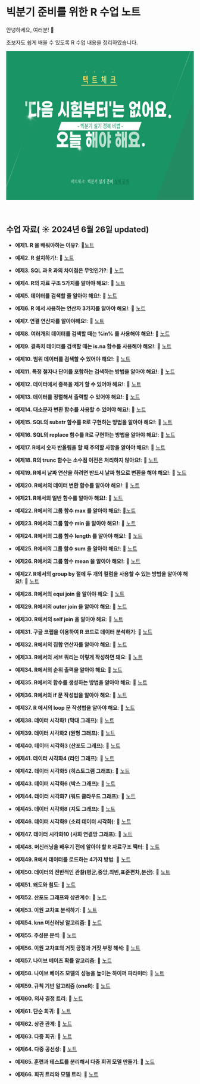 # 빅분기 준비를 위한 R 수업 노트

안녕하세요, 여러분!  🌟

초보자도 쉽게 배울 수 있도록 R 수업 내용을 정리하였습니다.

<img src="https://github.com/oracleyu01/R_class/blob/main/R%20%EC%88%98%EC%97%852.png" width="600" height="400">

&nbsp;

## 수업 자료( ☀️ 2024년 6월 26일 updated)


- **예제1. R 을 배워야하는 이유?**:  📄[노트](https://www.notion.so/1-R-65b6574c8e3f4415be522f9f3a62b490)
  &nbsp;
  
- **예제2. R 설치하기!**: 📄 [노트](https://www.notion.so/2-R-0902223d3ce24f4fa69599071eeb0790?pvs=21)

- **예제3. SQL 과 R 과의 차이점은 무엇인가?**: 📄 [노트](https://www.notion.so/3-SQL-R-2932505546754702b45d9e0758aeb7c0?pvs=21)

- **예제4. R의 자료 구조 5가지를 알아야 해요!**: 📄 [노트](https://www.notion.so/4-R-5-5774f9e8ad8e4ccfa142953ce336cb9f?pvs=21)

- **예제5. 데이터를 검색할 줄 알아야 해요!**: 📄 [노트](https://www.notion.so/5-8d4137ebdbb844738a07868c3e0999da?pvs=21)

- **예제6. R 에서 사용하는 연산자 3가지를 알아야 해요!**: 📄 [노트](https://www.notion.so/6-R-3-5a18eef7da4a4184aba15fc1c3bee05c?pvs=21)

- **예제7. 연결 연산자를 알아야해요!**: 📄 [노트](https://www.notion.so/7-89c0cf5ccdc4411d82f28d04d4f9da71?pvs=21)

- **예제8. 여러개의 데이터를 검색할 때는 %in% 를 사용해야 해요!**: 📄 [노트](https://www.notion.so/8-in-39b30da842df4d0da8a304ecd91d08b2?pvs=21)

- **예제9. 결측치 데이터를 검색할 때는 is.na 함수를 사용해야 해요!**: 📄 [노트](https://www.notion.so/9-is-na-9b135511bb9543e6a088ffbcca42e929?pvs=21)

- **예제10. 범위 데이터를 검색할 수 있어야 해요!**: 📄 [노트](https://www.notion.so/10-d5c222f47dc4488eab2619839cd40f05?pvs=21)

- **예제11. 특정 철자나 단어를 포함하는 검색하는 방법을 알아야 해요!**: 📄 [노트](https://www.notion.so/11-690e0206420e4dd9bcc23de57ec34281?pvs=21)
  
- **예제12. 데이터에서 중복을 제거 할 수 있어야 해요!**: 📄 [노트](https://www.notion.so/12-5500b49e54f04181ad9dbeb807f67bcf?pvs=21s)

- **예제13. 데이터를 정렬해서 출력할 수 있어야 해요!**: 📄 [노트](https://www.notion.so/13-5f5738d66abe44ae865df84a802ffb1d?pvs=21)

- **예제14. 대소문자 변환 함수를 사용할 수 있어야 해요!**: 📄 [노트](https://www.notion.so/14-d71298a74916465fbe8c509148251071?pvs=21)

- **예제15. SQL의 substr 함수를 R로 구현하는 방법을 알아야 해요!**: 📄 [노트](https://www.notion.so/15-SQL-substr-R-694e52a35fe048bc921588fb5dcd0987?pvs=21)

- **예제16. SQL의 replace 함수를 R로 구현하는 방법을 알아야 해요!**: 📄 [노트](https://www.notion.so/16-SQL-replace-R-e7964709a1714971b476db261d7d674c?pvs=21)

- **예제17. R에서 숫자 반올림을 할 때 주의할 사항을 알아야 해요!**: 📄 [노트](https://www.notion.so/17-R-48d8db1aec1347b592bba92bd5ca43b2?pvs=21)

- **예제18. R의 trunc 함수는 소수점 이전은 처리하지 않아요!**: 📄 [노트](https://www.notion.so/18-R-trunc-4d11779e332c45659f11f5d3d7f775ea?pvs=21)

- **예제19. R에서 날짜 연산을 하려면 반드시 날짜 형으로 변환을 해야 해요!**: 📄 [노트](https://www.notion.so/19-R-a30518c9973941a0a33c169dc3ce55a6?pvs=21)

- **예제20. R에서의 데이터 변환 함수를 알아야 해요!**: 📄 [노트](https://www.notion.so/20-R-c8803c0455a24e45b6bb1bbfd4c56b78?pvs=21)

- **예제21. R에서의 일반 함수를 알아야 해요!**: 📄 [노트](https://www.notion.so/21-R-59a4e1f6bd474be6a57b05d767ad7a83?pvs=21)

- **예제22. R에서의 그룹 함수 max 를 알아야 해요!**:  📄[노트](https://www.notion.so/22-R-max-a2689bacdaf845149c14a2bc192d6ce9?pvs=21)
  &nbsp;
  
- **예제23. R에서의 그룹 함수 min 을 알아야 해요!**: 📄 [노트](https://www.notion.so/23-R-min-fa125c5f544347eeb8f89a295493f6c4?pvs=21)

- **예제24. R에서의 그룹 함수 length 를 알아야 해요!**: 📄 [노트](https://www.notion.so/24-R-length-22e1364130fd420fa69e53a4e36b8f3e?pvs=21)

- **예제25. R에서의 그룹 함수 sum 을 알아야 해요!**: 📄 [노트](https://www.notion.so/25-R-sum-d6c1b78b45d040b296c85a328525db6d?pvs=21)

- **예제26. R에서의 그룹 함수 mean 을 알아야 해요!**: 📄 [노트](https://www.notion.so/26-R-mean-029ff01cb8664cf09575f08f3e43b06f)

- **예제27. R에서의 group by 절에 두 개의 컬럼을 사용할 수 있는 방법을 알아야 해요!**: 📄 [노트](https://www.notion.so/27-R-group-by-fb76fe1fba1847c69e5e2cf44f727245?pvs=21)

- **예제28. R에서의 equi join 을 알아야 해요**: 📄 [노트](https://www.notion.so/28-R-equi-join-6e7f8b3f03fa4839a2da323fcf952952?pvs=21)

- **예제29. R에서의 outer join 을 알아야 해요**: 📄 [노트](https://www.notion.so/29-R-outer-join-6dd104c7483846a7b4265ea5f9739501?pvs=21)

- **예제30. R에서의 self join 을 알아야 해요**: 📄 [노트](https://www.notion.so/30-R-self-join-e30aabc0f6674fc6b68d939355ebd7cf?pvs=21)

- **예제31. 구글 코랩을 이용하여 R 코드로 데이터 분석하기**: 📄 [노트](https://www.notion.so/31-R-b33df3184c284d39832c38c6492d374f?pvs=21)

- **예제32. R에서의 집합 연산자를 알아야 해요**: 📄 [노트](https://www.notion.so/32-R-4b075c47caa54d7f8946c89b6878736c?pvs=21)

- **예제33. R에서의 서브 쿼리는 이렇게 작성하면 돼요**: 📄 [노트](https://www.notion.so/33-R-a0eb9d40d2364063ab77e556aec27994?pvs=21)

- **예제34. R에서의 순위 출력을 알아야 해요**: 📄 [노트](https://www.notion.so/34-R-49120a3498ef414d8bee9c2fd1b0d729?pvs=21)

- **예제35. R에서의 함수를 생성하는 방법을 알아야 해요**: 📄 [노트](https://www.notion.so/35-R-35cf3ad9d093434fb7b4449fb68c472d?pvs=21)

- **예제36. R에서의 if 문 작성법을 알아야 해요**: 📄 [노트](https://www.notion.so/36-R-if-4059338331f241c2a33a6d3ca624e04d?pvs=21)

- **예제37. R 에서의 loop 문 작성법을 알아야 해요**: 📄 [노트](https://www.notion.so/37-R-loop-b65360b31c56419eaaec5edaaefe3801?pvs=21)

- **예제38. 데이터 시각화1 (막대 그래프)**: 📄 [노트](https://www.notion.so/38-1-81eda33acd3c496eb67233654c10d986?pvs=21)

- **예제39. 데이터 시각화2 (원형 그래프)**: 📄 [노트](https://www.notion.so/39-2-f099fd940d204cba9922437a40a11538?pvs=21)

- **예제40. 데이터 시각화3 (산포도 그래프)**: 📄 [노트](https://www.notion.so/40-3-9597945b9776446f838c3b37a38a5415?pvs=21)

- **예제41. 데이터 시각화4 (라인 그래프)**: 📄 [노트](https://www.notion.so/41-4-6784f36673c241bd95b53624698f2378?pvs=21)

- **예제42. 데이터 시각화5 (히스토그램 그래프)**: 📄 [노트](https://www.notion.so/42-5-9ab3b5a69ad140c596270fa4ab1b79eb?pvs=21)

- **예제43. 데이터 시각화6 (박스 그래프)**: 📄 [노트](https://www.notion.so/43-6-bc2bd773b8a94fcab9e4d9a21c458658?pvs=21)

- **예제44. 데이터 시각화7 (워드 클라우드 그래프)**: 📄 [노트](https://www.notion.so/44-7-ba25380cb2c240279bb7fa380dffd105?pvs=21)

- **예제45. 데이터 시각화8 (지도 그래프)**: 📄 [노트](https://www.notion.so/45-8-c031e902d361491e9e99eac25fc88e23?pvs=21)

- **예제46. 데이터 시각화9 (소리 데이터 시각화)**: 📄 [노트](https://www.notion.so/46-9-7d5b6dbabfb74704ad11858b37ad42a3?pvs=21)

- **예제47. 데이터 시각화10 (사회 연결망 그래프)**: 📄 [노트](https://www.notion.so/47-10-886f45e5e2044ab3811a009f4121dcbb?pvs=21)

- **예제48. 머신러닝을 배우기 전에 알아야 할 R 자료구조 팩터**: 📄 [노트](https://www.notion.so/48-R-0167145f194240bcae9a9c3a3df457de?pvs=21)

- **예제49. R에서 데이터를 로드하는 4가지 방법**: 📄 [노트](https://www.notion.so/49-R-4-654193f599db414c986c7e96e4812d3e?pvs=21)

- **예제50. 데이터의 전반적인 관찰(평균,중앙,최빈,표준편차,분산)**: 📄 [노트](https://www.notion.so/50-e1115ad907d042edb5414e32d9437704?pvs=21)

- **예제51. 왜도와 첨도**: 📄 [노트](https://www.notion.so/51-164697eee5844394bfa3fb579c997f33?pvs=21)

- **예제52. 산포도 그래프와 상관계수**: 📄 [노트](https://www.notion.so/52-21c310e4be684ec0bd949141131c3c47?pvs=21)

- **예제53. 이원 교차표 분석하기**: 📄 [노트](https://www.notion.so/53-13d0706a045f48b5a7cfe7a788bc3916?pvs=21)

- **예제54. knn 머신러닝 알고리즘**: 📄 [노트](https://www.notion.so/54-knn-38623a09be4a4c149b4f728edc06ae84?pvs=21)

- **예제55. 주성분 분석**: 📄 [노트](https://www.notion.so/55-c5886a0b5ad249f5aa2e9132df93b8bd?pvs=21)

- **예제56. 이원 교차표의 거짓 긍정과 거짓 부정 해석**: 📄 [노트](https://www.notion.so/56-d6138dee433c45a9994e2822d44d7cac?pvs=21)

- **예제57. 나이브 베이즈 확률 알고리즘**: 📄 [노트](https://www.notion.so/57-164c0203fb7140f495da35fdc1742b26?pvs=21)

- **예제58. 나이브 베이즈 모델의 성능을 높이는 하이퍼 파라미터**: 📄 [노트](https://www.notion.so/58-d85c0c5c297d4aaead13f582661f275a?pvs=21)

- **예제59. 규칙 기반 알고리즘 (oneR)**: 📄 [노트](https://www.notion.so/59-oneR-78fa56562d814914a62e4e0d4432c507?pvs=21)

- **예제60. 의사 결정 트리**: 📄 [노트](https://www.notion.so/60-fd286797f88641879789d3a3a13a6b4e?pvs=21)

- **예제61. 단순 회귀**: 📄 [노트](https://www.notion.so/61-f91f2ce4fd6040159ae6d79ffda77ce8?pvs=21)

- **예제62. 상관 관계**: 📄 [노트](https://www.notion.so/62-ef61d55860c144459b46a57a57bed08c?pvs=21)

- **예제63. 다중 회귀**: 📄 [노트](https://www.notion.so/63-09173358c7ec4b18b469c59dd18fbbfb?pvs=21)

- **예제64. 다중 공선성**: 📄 [노트](https://www.notion.so/64-c96322ece5fe4dce9b4a0dcf5003aaef?pvs=21)

- **예제65. 훈련과 테스트를 분리해서 다중 회귀 모델 만들기**: 📄 [노트](https://www.notion.so/65-4f500a5e5b3347478d80451e9433f6a4?pvs=21)

- **예제66. 회귀 트리와 모델 트리**: 📄 [노트](https://www.notion.so/66-c4e9b57db0ec4010ba1b57562f68ea21?pvs=21)

